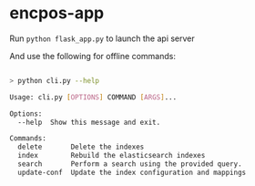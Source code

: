 # encpos-app

Run ```python flask_app.py``` to launch the api server

And use the following for offline commands:
```bash

> python cli.py --help

Usage: cli.py [OPTIONS] COMMAND [ARGS]...

Options:
  --help  Show this message and exit.

Commands:
  delete       Delete the indexes
  index        Rebuild the elasticsearch indexes
  search       Perform a search using the provided query.
  update-conf  Update the index configuration and mappings

```

